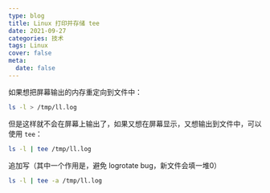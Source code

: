 ```yaml
---
type: blog
title: Linux 打印并存储 tee
date: 2021-09-27
categories: 技术
tags: Linux
cover: false
meta:
  date: false
---
```




<!-- more -->

如果想把屏幕输出的内存重定向到文件中：

```bash
ls -l > /tmp/ll.log
```



但是这样就不会在屏幕上输出了，如果又想在屏幕显示，又想输出到文件中，可以使用 `tee`：

```bash
ls -l | tee /tmp/ll.log
```



追加写（其中一个作用是，避免 logrotate bug，新文件会填一堆0）

```bash
ls -l | tee -a /tmp/ll.log
```

